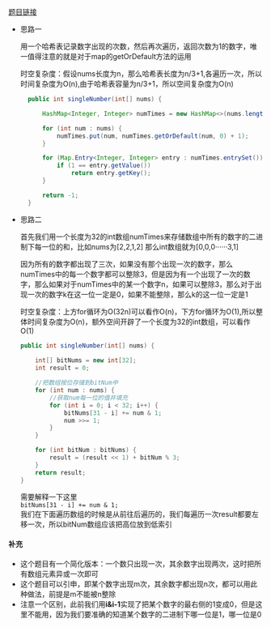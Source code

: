 [题目链接](https://leetcode-cn.com/problems/WGki4K/)

+ 思路一  
  
  用一个哈希表记录数字出现的次数，然后再次遍历，返回次数为1的数字，唯一值得注意的就是对于map的getOrDefault方法的运用  
  
  时空复杂度：假设nums长度为n，那么哈希表长度为n/3+1,各遍历一次，所以时间复杂度为O(n),由于哈希表容量为n/3+1，所以空间复杂度为O(n)
  ```java
    public int singleNumber(int[] nums) {

        HashMap<Integer, Integer> numTimes = new HashMap<>(nums.length / 3);

        for (int num : nums) {
            numTimes.put(num, numTimes.getOrDefault(num, 0) + 1);
        }

        for (Map.Entry<Integer, Integer> entry : numTimes.entrySet()) {
            if (1 == entry.getValue())
                return entry.getKey();
        }

        return -1;
    }
  ```

+ 思路二

  首先我们用一个长度为32的int数组numTimes来存储数组中所有的数字的二进制下每一位的和，比如nums为[2,2,1,2] 那么int数组就为[0,0,0······3,1]

  因为所有的数字都出现了三次，如果没有那个出现一次的数字，那么numTimes中的每一个数字都可以整除3，但是因为有一个出现了一次的数字，那么如果对于numTimes中的某一个数字n，如果可以整除3，那么对于出现一次的数字k在这一位一定是0，如果不能整除，那么k的这一位一定是1  
  
  时空复杂度：上方for循环为O(32n)可以看作O(n)，下方for循环为O(1),所以整体时间复杂度为O(n)，额外空间开辟了一个长度为32的int数组，可以看作O(1)

    ```java
    public int singleNumber(int[] nums) {
        
        int[] bitNums = new int[32];
        int result = 0;

        //把数组按位存储到bitNum中
        for (int num : nums) {
            //获取num每一位的值并填充
            for (int i = 0; i < 32; i++) {
                bitNums[31 - i] += num & 1;
                num >>= 1;
            }
        }

        for (int bitNum : bitNums) {
            result = (result << 1) + bitNum % 3;
        }
        return result;
    }
    ```
    需要解释一下这里  
    ```bitNums[31 - i] += num & 1;```  
    我们在下面遍历数组的时候是从前往后遍历的，我们每遍历一次result都要左移一次，所以bitNum数组应该把高位放到低索引  

#### 补充  
+ 这个题目有一个简化版本：一个数只出现一次，其余数字出现两次，这时把所有数组元素异或一次即可
+ 这个题目可以引申，即某个数字出现m次，其余数字都出现n次，都可以用此种做法，前提是m不能被n整除
+ 注意一个区别，此前我们用**i&i-1**实现了把某个数字的最右侧的1变成0，但是这里不能用，因为我们要准确的知道某个数字的二进制下哪一位是1，哪一位是0